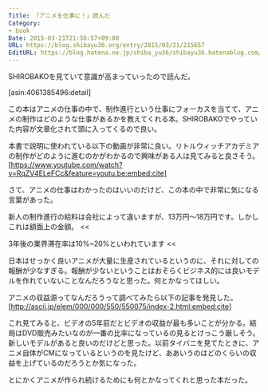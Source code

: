 ```yaml
---
Title: 「アニメを仕事に！」読んだ
Category:
- book
Date: 2015-03-21T21:56:57+09:00
URL: https://blog.shibayu36.org/entry/2015/03/21/215657
EditURL: https://blog.hatena.ne.jp/shiba_yu36/shibayu36.hatenablog.com/atom/entry/8454420450088822816
---
```


SHIROBAKOを見ていて意識が高まっていったので読んだ。

[asin:4061385496:detail]

この本はアニメの仕事の中で、制作進行という仕事にフォーカスを当てて、アニメの制作はどのような仕事があるかを教えてくれる本。SHIROBAKOでやっていた内容が文章化されて頭に入ってくるので良い。

本書で説明に使われている以下の動画が非常に良い。リトルウィッチアカデミアの制作がどのように進むのかがわかるので興味がある人は見てみると良さそう。
[https://www.youtube.com/watch?v=RqZV4ELeFCc&feature=youtu.be:embed:cite]


さて、アニメの仕事はわかったのはいいのだけど、この本の中で非常に気になる言葉があった。
>>
新人の制作進行の給料は会社によって違いますが、13万円〜18万円です。しかしこれは額面上の金額。
<<
>>
3年後の業界滞在率は10%~20%といわれています
<<

日本はせっかく良いアニメが大量に生産されているというのに、それに対しての報酬が少なすぎる。報酬が少ないということはおそらくビジネス的には良いモデルを作れていないことなんだろうなと思った。何とかなってほしい。

アニメの収益源ってなんだろうって調べてみたら以下の記事を発見した。
[http://ascii.jp/elem/000/000/550/550075/index-2.html:embed:cite]

これ見てみると、ビデオの5年前だとビデオの収益が最も多いことが分かる。結局はDVD販売みたいなのが一番の比率になっているの見るとけっこう厳しそう。新しいモデルがあると良いのだけどと思った。以前タイバニを見てたときに、アニメ自体がCMになっているというのを見たけど、ああいうのはどのくらいの収益を上げているのだろうとか気になった。


とにかくアニメが作られ続けるためにも何とかなってくれと思った本だった。
